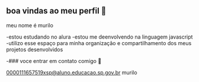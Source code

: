 ## boa vindas ao meu perfil 🧑

meu nome é murilo

-estou estudando no alura
-estou me deenvolvendo na linguagem javascript
-utilizo esse espaço para minha organização e compartilhamento dos meus projetos desenvolvidos

-### voce entrar em contato comigo 🧑

0000111657519xsp@aluno.educacao.sp.gov.br
murilo
